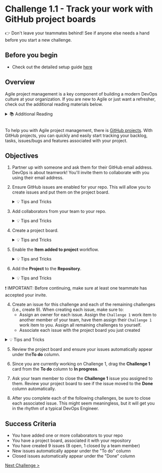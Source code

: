 # Challenge 1.1 - Track your work with GitHub project boards

👉 Don't leave your teammates behind! See if anyone else needs a hand before you start a new challenge.

## Before you begin

* Check out the detailed setup guide [here](/2%20-%20DevOps%20with%20GitHub/Setup/readme.md)


## Overview

Agile project management is a key component of building a modern DevOps culture at your organization. If you are new to Agile or just want a refresher, check out the additional reading materials below.

<details>
<summary>📚 Additional Reading</summary>
<ul>
<li><a href="https://docs.microsoft.com/en-us/azure/devops/learn/agile/what-is-agile">What is Agile?</a></li>
<li><a href="https://docs.microsoft.com/en-us/azure/devops/learn/agile/what-is-scrum">What is Scrum</a></li>
<li><a href="https://docs.microsoft.com/en-us/azure/devops/learn/agile/what-is-kanban">What is Kanban</a></li>
<li><a href="https://docs.microsoft.com/en-us/azure/devops/learn/agile/what-is-agile-development">What is Agile Development?</a></li>
</ul>
</details>
<br />

To help you with Agile project management, there is [GitHub projects](https://docs.github.com/en/issues/planning-and-tracking-with-projects/learning-about-projects/about-projects). With GitHub projects, you can quickly and easily start tracking your backlog, tasks, issues/bugs and features associated with your project.  

## Objectives

1. Partner up with someone and ask them for their GitHub email address. DevOps is about teamwork! You'll invite them to collaborate with you using their email address.

2. Ensure GitHub issues are enabled for your repo. This will allow you to create issues and put them on the project board. 

    <details>
    <summary>💡 Tips and Tricks</summary>
    Issues should be enabled by default, but you can check in the ⚙️ settings for your repository.
    On the *General* tab, check the *Features* heading
    </details>


3. Add collaborators from your team to your repo. 

    <details>
    <summary>💡 Tips and Tricks</summary>
    To add collaborators:
    <ul>
    <li>In your repository, select "Settings"</li>
    <li>On the left hand side, select "Collaborators"</li>
    <li>Select "Add people"</li>
    <li>In the popup, enter the user you wish to add</li>
    <li>The user will need to accept the invite before this is complete.</li>
    </ul>
    </details>

4. Create a project board.

    <details>
    <summary>💡 Tips and Tricks</summary>
    To create a project board:
    <ul>
    <li>In your repository, select <strong>Projects</strong></li>
    <li>Select the drop-down arrow next to *Link a Project* and select <strong>New Project</strong></li>
    <li>You may need to navigate to your profile</li>
    <li>Select <strong>New Project</strong></li>
    <li>Select the <strong>Board</strong> option under <strong>Start from scratch</strong></li>
    <li>Select Create</li>
    <li>Optionally change the name of your project</li>
    </ul>
    </details>

5. Enable the **Item added to project** workflow.

    <details>
    <summary>💡 Tips and Tricks</summary>
    To edit workflows:
    <ul>
    <li>In your project, select the ellipsis <code>...</code> and select <strong>Workflows</strong></li>
    <li>In the default workflows list, select <strong>Item added to project</strong> and set the status to <strong>On</strong></li>
    </ul>
    </details>

6. Add the **Project** to the **Repository**.

    <details>
    <summary>💡 Tips and Tricks</summary>
    To create a project board:
    <ul>
    <li>In your repository, select <strong>Projects</strong></li>
    <li>In your repository, select <strong>Add project</strong></li>
    <li>Select the project you created</li>
    </ul>
    </details>

❗ IMPORTANT: Before continuing, make sure at least one teammate has accepted your invite.

4. Create an issue for this challenge and each of the remaining challenges (i.e., create 9). When creating each issue, make sure to:
    - Assign an owner for each issue. Assign the `Challenge 1` work item to another member of your team, have them assign their `Challenge 1` work item to you. Assign all remaining challenges to yourself.
    - Associate each issue with the project board you just created 

<details>
<summary>💡 Tips and Tricks</summary>
To create issues:
<ul>
<li>In your repository, select <strong>Issues</strong> </li>
<li>Select <strong>New Issue</strong></li>
<li>Create the issue for each challenge. Make sure you link the issue to the project on the right hand side before creating.</li>
<li> New issues if linked properly should show up in the <strong>To do</strong> column. Once you set to closed, it should move to <strong>Done</strong> column. If you are viewing the </li>
</ul>
</details>

5. Review the project board and ensure your issues automatically appear under the**To do** column.

6. Since you are currently working on Challenge 1, drag the **Challenge 1** card from the **To do** column to **In progress**.

7. Ask your team member to close the **Challenge 1** issue you assigned to them. Review your project board to see if the issue moved to the **Done** column automatically. 

8. After you complete each of the following challenges, be sure to close each associated issue. This might seem meaningless, but it will get you in the rhythm of a typical DevOps Engineer.

## Success Criteria

- You have added one or more collaborators to your repo
- You have a project board, associated it with your repository
- You have created 9 issues (8 open, 1 closed by a team member)
- New issues automatically appear under the "To do" column
- Closed issues automatically appear under the "Done" column

[Next Challenge >](../1.2/readme.md)


